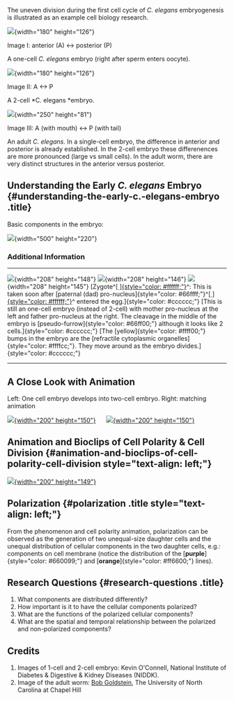 The uneven division during the first cell cycle of *C. elegans*
embryogenesis is illustrated as an example cell biology research.

![](/files/worm/zygote.jpg){width="180" height="126"}

Image I: anterior (A) \<-\> posterior (P)

A one-cell *C. elegans* embryo (right after sperm enters oocyte).

![](/files/worm/twoCell.jpg){width="180" height="126"}

Image II: A \<-\> P

A 2-cell *C. elegans *embryo.

![](/files/worm/worm.jpg){width="250" height="81"}

Image III: A (with mouth) \<-\> P (with tail)

An adult *C. elegans.* In a single-cell embryo, the difference in
anterior and posterior is already established. In the 2-cell embryo
these differenences are more pronounced (large vs small cells). In the
adult worm, there are very distinct structures in the anterior versus
posterior.

Understanding the Early *C. elegans* Embryo {#understanding-the-early-c.-elegans-embryo .title}
-------------------------------------------

Basic components in the embryo:

![](/files/worm/wholeA.jpg){width="500" height="220"}

### Additional Information

  -------------------------------------------------------------------------------------------------------------------------------------------------------------------------------------------------------------------------- ------------------------------------------------------------------------------------------------------------------------------------------------------------------------------------------------------------------------------------------------------------------------------- ----------------------------------------------------------------------------------------------------------------------------------------------------------------------------------------------------
  ![](/files/worm/MaPaternal.jpg){width="208" height="148"}                                                                                                                                                                  ![](/files/worm/Pseudo.jpg){width="208" height="146"}                                                                                                                                                                                                                           ![](/files/worm/Organelles.jpg){width="208" height="145"}
  [Zygote^[[ ]{style="color: #ffffff;"}](#zygote)^: This is taken soon after [paternal (dad) pro-nucleus]{style="color: #66ffff;"}^[[ ]{style="color: #ffffff;"}](#pronucleus)^ entered the egg.]{style="color: #cccccc;"}   [This is still an one-cell embryo (instead of 2-cell) with mother pro-nucleus at the left and father pro-nucleus at the right. The cleavage in the middle of the embryo is [pseudo-furrow]{style="color: #66ff00;"} although it looks like 2 cells.]{style="color: #cccccc;"}   [The [yellow]{style="color: #ffff00;"} bumps in the embryo are the [refractile cytoplasmic organelles]{style="color: #ffffcc;"}. They move around as the embryo divides.]{style="color: #cccccc;"}
  -------------------------------------------------------------------------------------------------------------------------------------------------------------------------------------------------------------------------- ------------------------------------------------------------------------------------------------------------------------------------------------------------------------------------------------------------------------------------------------------------------------------- ----------------------------------------------------------------------------------------------------------------------------------------------------------------------------------------------------

A Close Look with Animation
---------------------------

Left: One cell embryo develops into two-cell embryo. Right: matching
animation

[![](/files/worm/OneReal.jpg){width="200"
height="150"}](real-movie-vs-animation)     
[![](/files/worm/OneAni.jpg){width="200"
height="150"}](real-movie-vs-animation)

Animation and Bioclips of Cell Polarity & Cell Division {#animation-and-bioclips-of-cell-polarity-cell-division style="text-align: left;"}
-------------------------------------------------------

[![](/files/worm/PolarityBioclip.jpg){width="200"
height="149"}](cell-division-and-polarity)

Polarization {#polarization .title style="text-align: left;"}
------------

From the phenomenon and cell polarity animation, polarization can be
observed as the generation of two unequal-size daughter cells and the
unequal distribution of cellular components in the two daughter cells,
e.g.: components on cell membrane (notice the distribution of the
[**purple**]{style="color: #660099;"} and
[**orange**]{style="color: #ff6600;"} lines).

Research Questions {#research-questions .title}
------------------

1.  What components are distributed differently?
2.  How important is it to have the cellular components polarized?
3.  What are the functions of the polarized cellular components?
4.  What are the spatial and temporal relationship between the polarized
    and non-polarized components?

Credits
-------

1.  Images of 1-cell and 2-cell embryo: Kevin O\'Connell, National
    Institute of Diabetes & Digestive & Kidney Diseases (NIDDK).
2.  Image of the adult worm: [Bob
    Goldstein](http://bio.unc.edu/people/faculty/goldstein/), The
    University of North Carolina at Chapel Hill
